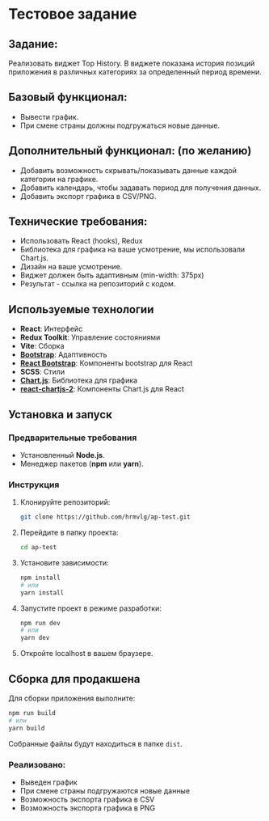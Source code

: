 # Тестовое задание

## Задание:

Реализовать виджет Top History. В виджете показана история позиций приложения в различных категориях за определенный период времени.

## Базовый функционал:

- Вывести график.
- При смене страны должны подгружаться новые данные.

## Дополнительный функционал: (по желанию)

- Добавить возможность скрывать/показывать данные каждой категории на графике.
- Добавить календарь, чтобы задавать период для получения данных.
- Добавить экспорт графика в CSV/PNG.

## Технические требования:

- Использовать React (hooks), Redux
- Библиотека для графика на ваше усмотрение, мы использовали Chart.js.
- Дизайн на ваше усмотрение.
- Виджет должен быть адаптивным (min-width: 375px)
- Результат - ссылка на репозиторий с кодом.

## Используемые технологии

- **React**: Интерфейс
- **Redux Toolkit**: Управление состояниями
- **Vite**: Сборка
- [**Bootstrap**](https://getbootstrap.com/): Адаптивность
- [**React Bootstrap**](https://react-bootstrap.netlify.app/): Компоненты bootstrap для React
- **SCSS**: Стили
- [**Chart.js**](https://www.chartjs.org/docs/latest/): Библиотека для графика
- [**react-chartjs-2**](https://react-chartjs-2.js.org/): Компоненты Chart.js для React

## Установка и запуск

### Предварительные требования

- Установленный **Node.js**.
- Менеджер пакетов (**npm** или **yarn**).

### Инструкция

1. Клонируйте репозиторий:
   ```bash
   git clone https://github.com/hrmvlg/ap-test.git
   ```
2. Перейдите в папку проекта:
   ```bash
   cd ap-test
   ```
3. Установите зависимости:

   ```bash
   npm install
   # или
   yarn install
   ```

4. Запустите проект в режиме разработки:

   ```bash
   npm run dev
   # или
   yarn dev
   ```

5. Откройте localhost в вашем браузере.

## Сборка для продакшена

Для сборки приложения выполните:

```bash
npm run build
# или
yarn build
```

Собранные файлы будут находиться в папке `dist`.

### Реализовано:
- Выведен график
- При смене страны подгружаются новые данные
- Возможность экспорта графика в CSV
- Возможность экспорта графика в PNG